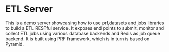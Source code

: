 # ETL Server
This is a demo server showcasing how to use prf,datasets and jobs libraries to build a ETL RESTful service.
It exposes end points to submit, monitor and collect ETL jobs using various database backends and Redis as job queue backend.
It is built using PRF framework, which is in turn is based on Pyramid.
